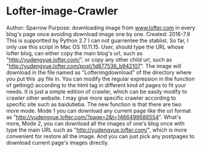 # Lofter-image-Crawler
Author: Sparrow 
Purpose: downloading image from www.lofter.com in every blog's page once avoiding download image one by one. 
Created: 2016-7.9  
This is supportted by Python 2.7 I can not guarrentee the stablist. So far, I only use this script in Mac OS 10.11.15. User, should type the URL whose lofter blog, can either copy the main blog's url, such as "http://yudengyue.lofter.com/", or copy any other child url, such as "http://yudengyue.lofter.com/post/1d877536_b942107". The image will download in the file named as "Lofterimgdownload" of the directory where you put this .py file in. You can modify the regular expression in the function of getImg() according to the html tag in different kind of pages to fit your needs. It is just a simple edition of crawler, which can be easily modify to crawler other website. I may give more specific crawler according to specific site such as baidutieba.
The new function is that there are two more mode.  Mode 1 you can download any current page like the url format as "http://yudengyue.lofter.com/?page=2&t=1466499686554". What's more, Mode 2, you can download all the images of one's blog once with type the main URL such as "http://yudengyue.lofter.com/", which is more convenient for restore all the image.
And you can just pick any postpages to download current page's images directly.

